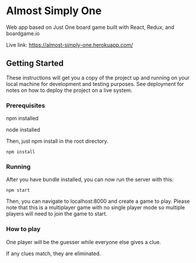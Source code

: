 # Almost Simply One

Web app based on Just One board game built with React, Redux, and boardgame.io

Live link: https://almost-simply-one.herokuapp.com/

## Getting Started

These instructions will get you a copy of the project up and running on your local machine for development and testing purposes. See deployment for notes on how to deploy the project on a live system.

### Prerequisites

npm installed

node installed

Then, just npm install in the root directory.

```
npm install
```


### Running

After you have bundle installed, you can now run the server with this:

```
npm start
```

Then, you can navigate to localhost:8000 and create a game to play. Please note that this is a multiplayer game with no single player mode so multiple players will need to join the game to start.

### How to play

One player will be the guesser while everyone else gives a clue. 

If any clues match, they are eliminated.
